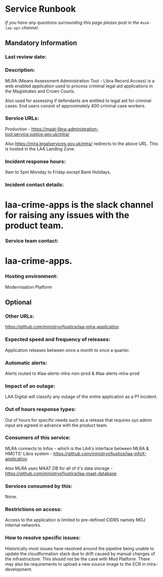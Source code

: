 # Service Runbook

<!-- This is a template that should be populated by the development team when moving to the modernisation platform, but also reviewed and kept up to date.
To ensure that people looking at your runbook can get the information they need quickly, your runbook should be short but clear. Throughout, only use acronyms if you’re confident that someone who has just been woken up at 3am would understand them. -->

_If you have any questions surrounding this page please post in the `#ask-laa-ops` channel._

## Mandatory Information

### **Last review date:**

<!-- Adding the last date this page was reviewed, with any accompanying information -->

### **Description:**

<!-- A short (less than 50 word) description of what your service does, and who it’s for.-->
MLRA (Means Assessment Administration Tool - Libra Record Access) is a web enabled application used to process criminal legal aid applications in the Magistrates and Crown Courts.

Also used for assessing if defendants are entitled to legal aid for criminal cases. End users consist of approximately 400 criminal case workers.

### **Service URLs:**

<!--  The URL(s) of the service’s production environment, and test environments if possible-->

Production - <https://maat-libra-administration-tool.service.justice.gov.uk/mlra/>

Also <https://mlra.legalservices.gov.uk/mlra/> redirects to the above URL. This is hosted in the LAA Landing Zone.

### **Incident response hours:**

<!-- When your service receives support for urgent issues. This should be written in a clear, unambiguous way. For example: 24/7/365, Office hours, usually 9am-6pm on working days, or 7am-10pm, 365 days a year. -->

9am to 5pm Monday to Friday except Bank Holidays.

### **Incident contact details:**

<!-- How people can raise an urgent issue with your service. This must not be the email address or phone number of an individual on your team, it should be a shared email address, phone number, or website that allows someone with an urgent issue to raise it quickly. -->

# laa-crime-apps is the slack channel for raising any issues with the product team.

### **Service team contact:**

<!-- How people with non-urgent issues or questions can get in touch with your team. As with incident contact details, this must not be the email address or phone number of an individual on the team, it should be a shared email address or a ticket tracking system.-->

# laa-crime-apps.

### **Hosting environment:**

Modernisation Platform

<!-- If your service is hosted on another MOJ team’s infrastructure, link to their runbook. If your service has another arrangement or runs its own infrastructure, you should list the supplier of that infrastructure (ideally linking to your account’s login page) and describe, simply and briefly, how to raise an issue with them. -->


## Optional

### **Other URLs:**

<!--  If you can, provide links to the service’s monitoring dashboard(s), health checks, documentation (ideally describing how to run/work with the service), and main GitHub repository. -->

<https://github.com/ministryofjustice/laa-mlra-application>

### **Expected speed and frequency of releases:**

<!-- How often are you able to release changes to your service, and how long do those changes take? -->

Application releases between once a month to once a quarter.

### **Automatic alerts:**

<!-- List, briefly, problems (or types of problem) that will automatically alert your team when they occur. -->

Alerts routed to #laa-alerts-mlra-non-prod & #laa-alerts-mlra-prod

### **Impact of an outage:**

<!-- A short description of the risks if your service is down for an extended period of time. -->

LAA Digital will classify any outage of the entire application as a P1 incident.

### **Out of hours response types:**

<!-- Describe how incidents that page a person on call are responded to. How long are out-of-hours responders expected to spend trying to resolve issues before they stop working, put the service into maintenance mode, and hand the issue to in-hours support? -->

Out of hours for specific needs such as a release that requires sys admin input are agreed in advance with the product team.

### **Consumers of this service:**

<!-- List which other services (with links to their runbooks) rely on this service. If your service is considered a platform, these may be too numerous to reasonably list. -->

MLRA connects to Infox - which is the LAA's interface between MLRA & HMCTS' Libra system - <https://github.com/ministryofjustice/laa-infoX-application>

Also MLRA uses MAAT DB for all of it's data storage - <https://github.com/ministryofjustice/laa-maat-database>

### **Services consumed by this:**

<!-- List which other services (with links to their runbooks) this service relies on. -->

None.

### **Restrictions on access:**

<!-- Describe any conditions which restrict access to the service, such as if it’s IP-restricted or only accessible from a private network.-->

Access to the application is limited to pre-defined CIDRS namely MOJ internal networks.

### **How to resolve specific issues:**

<!-- Describe the steps someone might take to resolve a specific issue or incident, often for use when on call. This may be a large amount of information, so may need to be split out into multiple pages, or link to other documents.-->

Historically most issues have resolved around the pipeline being unable to update the cloudformation stack due to drift caused by manual changes of the infrastructure. This should not be the case with Mod Platform. There may also be requirements to upload a new source image to the ECR in mlra-development.
